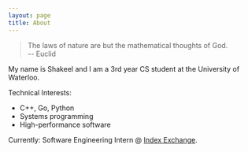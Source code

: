 ```yaml
---
layout: page
title: About
---
```


>The laws of nature are but the mathematical thoughts of God.<br>
>-- Euclid

My name is Shakeel and I am a 3rd year CS student at the University of Waterloo.

Technical Interests:
* C++, Go, Python
* Systems programming
* High-performance software

Currently: Software Engineering Intern @ [Index Exchange](http://www.indexexchange.com/).


